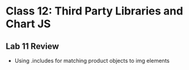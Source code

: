 # Class 12: Third Party Libraries and Chart JS

## Lab 11 Review

- Using .includes for matching product objects to img elements